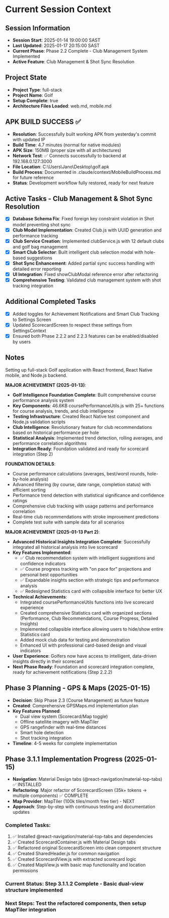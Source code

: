 # Current Session Context

## Session Information
- **Session Start**: 2025-01-14 19:00:00 SAST
- **Last Updated**: 2025-01-17 20:15:00 SAST
- **Current Phase**: Phase 2.2 Complete - Club Management System Implemented
- **Active Feature**: Club Management & Shot Sync Resolution

## Project State
- **Project Type**: full-stack
- **Project Name**: Golf
- **Setup Complete**: true
- **Architecture Files Loaded**: web.md, mobile.md

## APK BUILD SUCCESS ✅
- **Resolution**: Successfully built working APK from yesterday's commit with updated IP
- **Build Time**: 4.7 minutes (normal for native modules)
- **APK Size**: 150MB (proper size with all architectures)
- **Network Test**: ✅ Connects successfully to backend at 192.168.0.127:3000
- **File Location**: C:\Users\Jano\Desktop\golf.apk
- **Build Process**: Documented in .claude/context/MobileBuildProcess.md for future reference
- **Status**: Development workflow fully restored, ready for next feature

## Active Tasks - Club Management & Shot Sync Resolution
- [x] **Database Schema Fix**: Fixed foreign key constraint violation in Shot model preventing shot sync
- [x] **Club Model Implementation**: Created Club.js with UUID generation and performance tracking
- [x] **Club Service Creation**: Implemented clubService.js with 12 default clubs and golf bag management
- [x] **Smart Club Selector**: Built intelligent club selection modal with hole-based suggestions
- [x] **Shot Sync Enhancement**: Added partial sync success handling with detailed error reporting
- [x] **UI Integration**: Fixed showClubModal reference error after refactoring
- [x] **Comprehensive Testing**: Validated club management system with shot tracking integration

## Additional Completed Tasks
- [x] Added toggles for Achievement Notifications and Smart Club Tracking to Settings Screen
- [x] Updated ScorecardScreen to respect these settings from SettingsContext
- [x] Ensured both Phase 2.2.2 and 2.2.3 features can be enabled/disabled by users

## Notes
Setting up full-stack Golf application with React frontend, React Native mobile, and Node.js backend.

**MAJOR ACHIEVEMENT (2025-01-13)**:
- **Golf Intelligence Foundation Complete**: Built comprehensive course performance analysis system
- **Key Components**: 46.6KB coursePerformanceUtils.js with 25+ functions for course analysis, trends, and club intelligence
- **Testing Infrastructure**: Created React Native test component and Node.js validation scripts
- **Club Intelligence**: Revolutionary feature for club recommendations based on historical performance per hole
- **Statistical Analysis**: Implemented trend detection, rolling averages, and performance correlation algorithms
- **Integration Ready**: Foundation validated and ready for scorecard integration (Step 2)

**FOUNDATION DETAILS**:
- Course performance calculations (averages, best/worst rounds, hole-by-hole analysis)
- Advanced filtering (by course, date range, completion status) with efficient sorting
- Performance trend detection with statistical significance and confidence ratings
- Comprehensive club tracking with usage patterns and performance correlation
- Real-time club recommendations with stroke improvement predictions
- Complete test suite with sample data for all scenarios

**MAJOR ACHIEVEMENT (2025-01-13 Part 2)**:
- **Advanced Historical Insights Integration Complete**: Successfully integrated all historical analysis into live scorecard
- **Key Features Implemented**:
  * ✅ Club recommendation system with intelligent suggestions and confidence indicators
  * ✅ Course progress tracking with "on pace for" projections and personal best opportunities
  * ✅ Expandable insights section with strategic tips and performance analysis
  * ✅ Redesigned Statistics card with collapsible interface for better UX
- **Technical Achievements**:
  * Integrated coursePerformanceUtils functions into live scorecard experience
  * Created comprehensive Statistics card with organized sections (Performance, Club Recommendations, Course Progress, Detailed Insights)
  * Implemented collapsible interface allowing users to hide/show entire Statistics card
  * Added mock club data for testing and demonstration
  * Enhanced UI with professional card-based design and visual indicators
- **User Experience**: Golfers now have access to intelligent, data-driven insights directly in their scorecard
- **Next Phase Ready**: Foundation and scorecard integration complete, ready for achievement notifications (Step 2.2.2)

## Phase 3 Planning - GPS & Maps (2025-01-15)
- **Decision**: Skip Phase 2.3 (Course Management) as future feature
- **Created**: Comprehensive GPSMaps.md implementation plan
- **Key Features Planned**:
  - Dual view system (Scorecard/Map toggle)
  - Offline satellite imagery with MapTiler
  - GPS rangefinder with real-time distances
  - Smart hole detection
  - Shot tracking integration
- **Timeline**: 4-5 weeks for complete implementation

## Phase 3.1.1 Implementation Progress (2025-01-15)
- **Navigation**: Material Design tabs (@react-navigation/material-top-tabs) ✅ INSTALLED
- **Refactoring**: Major refactor of ScorecardScreen (35k+ tokens → multiple components) ✅ COMPLETE
- **Map Provider**: MapTiler (100k tiles/month free tier) - NEXT
- **Approach**: Step-by-step with continuous testing and documentation updates

### **Completed Tasks**:
1. ✅ Installed @react-navigation/material-top-tabs and dependencies
2. ✅ Created ScorecardContainer.js with Material Design tabs
3. ✅ Refactored original ScorecardScreen into clean component structure
4. ✅ Created SharedHeader.js for common navigation
5. ✅ Created ScorecardView.js with extracted scorecard logic
6. ✅ Created MapView.js with basic map functionality and location permissions

### **Current Status**: Step 3.1.1.2 Complete - Basic dual-view structure implemented
### **Next Steps**: Test the refactored components, then setup MapTiler integration